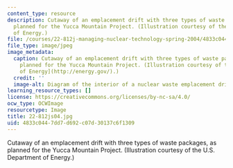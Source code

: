 ```yaml
---
content_type: resource
description: Cutaway of an emplacement drift with three types of waste packages, as
  planned for the Yucca Mountain Project. (Illustration courtesy of the U.S. Department
  of Energy.)
file: /courses/22-812j-managing-nuclear-technology-spring-2004/4833c0447dd7d692c07d30137c6f1309_22-812js04.jpg
file_type: image/jpeg
image_metadata:
  caption: Cutaway of an emplacement drift with three types of waste packages, as
    planned for the Yucca Mountain Project. (Illustration courtesy of the U.S. [Department
    of Energy](http://energy.gov/).)
  credit: ''
  image-alt: Diagram of the interior of a nuclear waste emplacement drift.
learning_resource_types: []
license: https://creativecommons.org/licenses/by-nc-sa/4.0/
ocw_type: OCWImage
resourcetype: Image
title: 22-812js04.jpg
uid: 4833c044-7dd7-d692-c07d-30137c6f1309
---
```

Cutaway of an emplacement drift with three types of waste packages, as planned for the Yucca Mountain Project. (Illustration courtesy of the U.S. Department of Energy.)